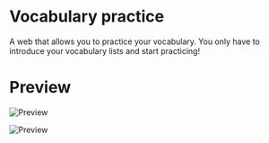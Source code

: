 # Vocabulary practice
A web that allows you to practice your vocabulary. You only have to introduce your vocabulary lists and start practicing!
# Preview
![Preview](https://github.com/robda20188/vocabulary-practice/assets/98611646/509b913a-4137-404e-bf7b-5b6294e19a5d)

![Preview](https://github.com/robda20188/vocabulary-practice/assets/98611646/b9746048-8c19-4c89-a350-4182a7e2761d)
